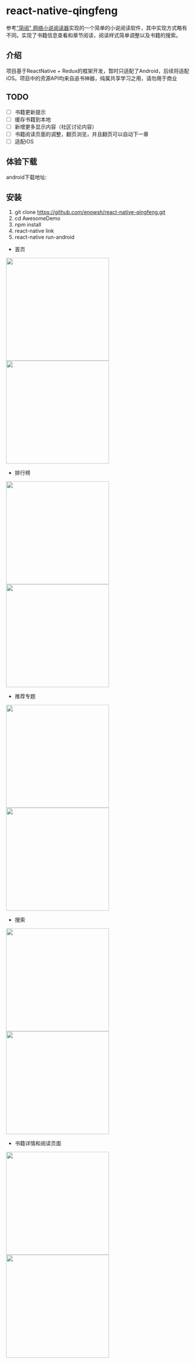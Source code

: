 # react-native-qingfeng
参考["简阅" 网络小说阅读器](https://github.com/jsntjinjin/simplereader)实现的一个简单的小说阅读软件，其中实现方式略有不同。实现了书籍信息查看和章节阅读，阅读样式简单调整以及书籍的搜索。

## 介绍
项目基于ReactNative + Redux的框架开发，暂时只适配了Android，后续将适配iOS。项目中的资源API均来自追书神器，纯属共享学习之用，请勿用于商业

## TODO
* [ ] 书籍更新提示
* [ ] 缓存书籍到本地
* [ ] 新增更多显示内容（社区讨论内容）
* [ ] 书籍阅读页面的调整，翻页浏览，并且翻页可以自动下一章
* [ ] 适配iOS

## 体验下载
android下载地址:

## 安装

1. git clone https://github.com/enowsh/react-native-qingfeng.git
2. cd AwesomeDemo
3. npm install
4. react-native link
5. react-native run-android

* 首页

<img src="https://github.com/enowsh/react-native-qingfeng/blob/master/imgs/%E4%B9%A6%E6%9E%B6.png?raw=true" width="280"/><img src="https://github.com/enowsh/react-native-qingfeng/blob/master/imgs/%E4%B9%A6%E5%9F%8E.jpg?raw=true" width="280"/> 

* 排行榜

<img src="https://github.com/enowsh/react-native-qingfeng/blob/master/imgs/%E6%8E%92%E8%A1%8C%E6%A6%9C.png?raw=true" width="280"/><img src="https://github.com/enowsh/react-native-qingfeng/blob/master/imgs/%E6%8E%92%E8%A1%8C%E6%A6%9C%E8%AF%A6%E6%83%85.png?raw=true" width="280"/> 

* 推荐专题

<img src="https://github.com/enowsh/react-native-qingfeng/blob/master/imgs/%E6%8E%A8%E8%8D%90%E4%B8%93%E9%A2%98.png?raw=true" width="280"/><img src="https://github.com/enowsh/react-native-qingfeng/blob/master/imgs/%E4%B8%93%E9%A2%98%E8%AF%A6%E6%83%85.png?raw=true" width="280"/> 

* 搜索

<img src="https://github.com/enowsh/react-native-qingfeng/blob/master/imgs/%E6%90%9C%E7%B4%A2%E9%A1%B5%E9%9D%A2.png?raw=true" width="280"/><img src="https://github.com/enowsh/react-native-qingfeng/blob/master/imgs/%E6%90%9C%E7%B4%A2%E7%BB%93%E6%9E%9C.jpg?raw=true" width="280"/> 

* 书籍详情和阅读页面

<img src="https://github.com/enowsh/react-native-qingfeng/blob/master/imgs/%E4%B9%A6%E7%B1%8D%E8%AF%A6%E6%83%85.png?raw=true" width="280"/><img src="https://github.com/enowsh/react-native-qingfeng/blob/master/imgs/%E9%98%85%E8%AF%BB.png?raw=true" width="280"/> 
